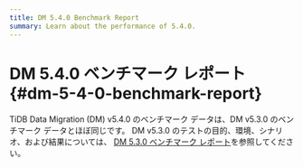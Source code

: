```yaml
---
title: DM 5.4.0 Benchmark Report
summary: Learn about the performance of 5.4.0.
---
```


# DM 5.4.0 ベンチマーク レポート {#dm-5-4-0-benchmark-report}

TiDB Data Migration (DM) v5.4.0 のベンチマーク データは、DM v5.3.0 のベンチマーク データとほぼ同じです。 DM v5.3.0 のテストの目的、環境、シナリオ、および結果については、 [DM 5.3.0 ベンチマーク レポート](https://github.com/pingcap/docs-dm/blob/release-5.3/en/dm-benchmark-v5.3.0.md)を参照してください。
